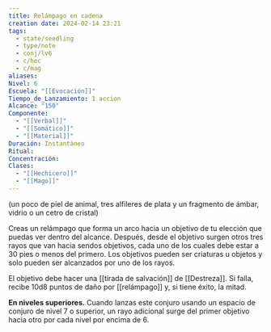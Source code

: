 ```yaml
---
title: Relámpago en cadena
creation date: 2024-02-14 23:21
tags:
  - state/seedling
  - type/note
  - conj/lv6
  - c/hec
  - c/mag
aliases: 
Nivel: 6
Escuela: "[[Evocación]]"
Tiempo_de_Lanzamiento: 1 accion
Alcance: "150"
Componente:
  - "[[Verbal]]"
  - "[[Somático]]"
  - "[[Material]]"
Duración: Instantáneo
Ritual: 
Concentración: 
Clases:
  - "[[Hechicero]]"
  - "[[Mago]]"
---
```

(un poco de piel de animal, tres alfileres de plata y un fragmento de ámbar, vidrio o un cetro de cristal)

Creas un relámpago que forma un arco hacia un objetivo de tu elección que puedas ver dentro del alcance. Después, desde el objetivo surgen otros tres rayos que van hacia sendos objetivos, cada uno de los cuales debe estar a 30 pies o menos del primero. Los objetivos pueden ser criaturas u objetos y solo pueden ser alcanzados por uno de los rayos.

El objetivo debe hacer una [[tirada de salvación]] de [[Destreza]]. Si falla, recibe 10d8 puntos de daño por [[relámpago]] y, si tiene éxito, la mitad.

**En niveles superiores.** Cuando lanzas este conjuro usando un espacio de conjuro de nivel 7 o superior, un rayo adicional surge del primer objetivo hacia otro por cada nivel por encima de 6.